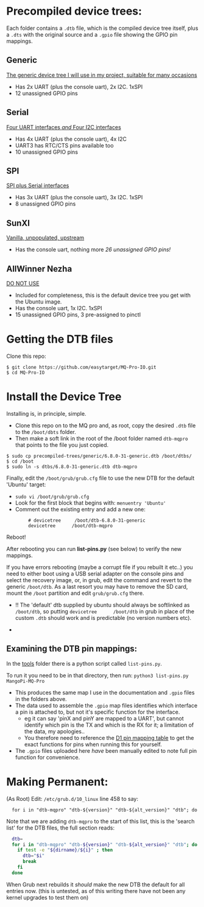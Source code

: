 # Precompiled device trees:
Each folder contains a `.dtb` file, which is the compiled device tree itself, plus a `.dts` with the original source and a `.gpio` file showing the GPIO pin mappings.


## Generic
[The generic device tree I will use in my project, suitable for many occasions](./generic)
* Has 2x UART (plus the console uart), 2x I2C. 1xSPI
* 12 unassigned GPIO pins

## Serial
[Four UART interfaces *and* Four I2C interfaces](./serial)
* Has 4x UART (plus the console uart), 4x I2C
* UART3 has RTC/CTS pins available too
* 10 unassigned GPIO pins

## SPI
[SPI plus Serial interfaces](./spi)
* Has 3x UART (plus the console uart), 3x I2C. 1xSPI
* 8 unassigned GPIO pins

## SunXI
[Vanilla, unpopulated, upstream](./sunxi)
* Has the console uart, nothing more
  *26 unassigned GPIO pins!*

## AllWinner Nezha
[DO NOT USE](./allwinner-nezha)
* Included for completeness, this is the default device tree you get with the Ubuntu image.
* Has the console uart, 1x I2C. 1xSPI
* 15 unassigned GPIO pins, 3 pre-assigned to pinctl

# Getting the DTB files
Clone this repo:
```console
$ git clone https://github.com/easytarget/MQ-Pro-IO.git
$ cd MQ-Pro-IO
```

# Install the Device Tree
Installing is, in principle, simple. 
* Clone this repo on to the MQ pro and, as root, copy the desired `.dtb` file to the `/boot/dbts` folder.
* Then make a soft link in the root of the /boot folder named `dtb-mqpro` that points to the file you just copied.
```console
$ sudo cp precompiled-trees/generic/6.8.0-31-generic.dtb /boot/dtbs/
$ cd /boot
$ sudo ln -s dtbs/6.8.0-31-generic.dtb dtb-mqpro
```

Finally, edit the `/boot/grub/grub.cfg` file to use the new DTB for the default 'Ubuntu' target:
* `sudo vi /boot/grub/grub.cfg`
* Look for the first block that begins with: `menuentry 'Ubuntu'`
* Comment out the existing entry and add a new one:
```console
        # devicetree     /boot/dtb-6.8.0-31-generic
        devicetree      /boot/dtb-mqpro
```

Reboot!

After rebooting you can run **list-pins.py** (see below) to verify the new mappings.

If you have errors rebooting (maybe a corrupt file if you rebuilt it etc..) you need to either boot using a USB serial adapter on the console pins and select the recovery image,  or, in grub, edit the command and revert to the generic `/boot/dtb`. 
As a last resort you may have to remove the SD card, mount the `/boot` partition and edit `grub/grub.cfg` there.
* !! The 'default' dtb supplied by ubuntu should always be softlinked as `/boot/dtb`, so putting `devicetree      /boot/dtb` in grub in place of the custom `.dtb` should work and is predictable (no version numbers etc).

* 
## Examining the DTB pin mappings:
In the [tools](../tools) folder there is a python script called `list-pins.py`.

To run it you need to be in that directory, then run:
`python3 list-pins.py MangoPi-MQ-Pro`
* This produces the same map I use in the documentation and `.gpio` files in the folders above.
* The data used to assemble the `.gpio` map files identifies which interface a pin is attached to, but not it's specific function for the interface.
  * eg it can say 'pinX and pinY are mapped to a UART', but cannot identify which pin is the TX and which is the RX for it; a limitation of the data, my apologies..
  * You therefore need to reference the [D1 pin mapping table](../reference/d1-pins.pdf) to get the exact functions for pins when running this for yourself.
* The `.gpio` files uploaded here *have* been manually edited to note full pin function for convenience.

# Making Permanent:
(As Root) Edit: `/etc/grub.d/10_linux` line 458 to say:
```
  for i in "dtb-mqpro" "dtb-${version}" "dtb-${alt_version}" "dtb"; do
```

Note that we are adding `dtb-mqpro` to the start of this list, this is the 'search list' for the DTB files, the full section reads:
```bash
  dtb=
  for i in "dtb-mqpro" "dtb-${version}" "dtb-${alt_version}" "dtb"; do
    if test -e "${dirname}/${i}" ; then
      dtb="$i"
      break
    fi
  done
```
When Grub next rebuilds it *should* make the new DTB the default for all entries now. (this is untested, as of this writing there have not been any kernel upgrades to test them on)
